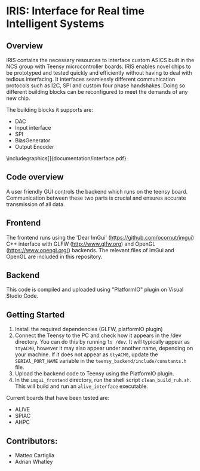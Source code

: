 # IRIS: Interface for Real time Intelligent Systems

##  Overview

IRIS contains the necessary resources to interface custom ASICS built in the NCS group with Teensy microcontroller boards. 
IRIS enables novel chips to be prototyped and tested quickly and efficiently without having to deal with tedious interfacing.  It interfaces seamlessly different communication protocols such as I2C, SPI and custom four phase handshakes. Doing so  different building blocks can be reconfigured to meet the demands of any new chip.


The building blocks it supports are:
- DAC
- Input interface
- SPI
- BiasGenerator
- Output Encoder

\includegraphics[]{documentation/interface.pdf}

## Code overview

A user friendly GUI controls the backend which runs on the teensy board. Communication between these two parts is crucial and ensures accurate transmission of all data.


## Frontend


The frontend runs using the 'Dear ImGui' (https://github.com/ocornut/imgui) C++ interface with GLFW (http://www.glfw.org) and OpenGL (https://www.opengl.org/) backends. The relevant files of ImGui and OpenGL are included in this repository. 


## Backend

This code is compiled and uploaded using "PlatformIO" plugin on Visual Studio Code.


## Getting Started

1. Install the required dependencies (GLFW, platformIO plugin)
2. Connect the Teensy to the PC and check how it appears in the /dev directory. You can do this by running `ls /dev`. It will typically appear as `ttyACM0`, however it may also appear under another name, depending on your machine. If it does not appear as `ttyACM0`, update the `SERIAl_PORT_NAME` variable in the `teensy_backend/include/constants.h` file.
3. Upload the backend code to Teensy using the PlatformIO plugin.
4. In the `imgui_frontend` directory, run the shell script `clean_build_ruh.sh`. This will build and run an `alive_interface` executable.


Current boards that have been tested are:
- ALIVE
- SPIAC
- AHPC


## Contributors:
* Matteo Cartiglia
* Adrian Whatley

